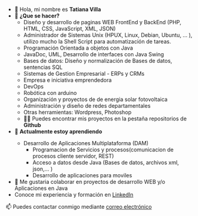 <ul>
      <li> 👋 Hola, mi nombre es <b>Tatiana Villa</b>
      <li> 👀 <b>¿Que se hacer?</b>
      <ul>
            <li> Diseño y desarrollo de paginas WEB FrontEnd y BackEnd (PHP, HTML, CSS, JavaScript, XML, JSON)</li>
            <li> Administrador de Sistemas Unix (HPUX, Linux, Debian, Ubuntu, ... ), utilizo mucho la Shell Script para automatización de tareas.</li>
            <li> Programación Orientada a objetos con Java </li>
            <li> JavaDoc, UML, Desarrollo de interfaces con Java Swing</li>
            <li> Bases de datos: Diseño y normalización de Bases de datos, sentencias SQL</li>
            <li>Sistemas de Gestion Empresarial - ERPs y CRMs</li>
            <li>Empresa e iniciativa emprendedora </li>
            <li>DevOps</li>
            <li> Robótica con arduino </li>
            <li> Organización y proyectos de de energia solar fotovoltaica</li>
            <li> Administración y diseño de redes departamentales</li>
            <li> Otras herramientas: Wordpress, Photoshop</li> 
            <li> 👨‍💻 Puedes encontrar mis proyectos en la pestaña repositorios de <b>Github</b> </li>
      </ul>
      <li> 🌱 <b>Actualmente estoy aprendiendo </b> </li>
            <ul>
                   <li> Desarrollo de Aplicaciones Multiplataforma (DAM)
                        <ul>
                              <li>Programacion de Servicios y procesos(comunicacion de procesos cliente servidor, REST)</li>
                              <li>Acceso a datos desde Java (Bases de datos, archivos xml, json,... ) </li>
                              <li>Desarrollo de aplicaciones para moviles</li>
                        </ul>
                  </li>
            </ul>
      <li> 💞️ Me gustaria colaborar en proyectos de desarrollo WEB y/o Aplicaciones en Java</li>
      <li>  Conoce mi experiencia y formación en <a href="https://www.linkedin.com/in/tatvil/">LinkedIn</a> </li>
</ul>
<p>📫 Puedes contactar conmigo mediante <a href="mailto:tatiana@tecnologia-facil.es">correo electrónico</a></p>

 

